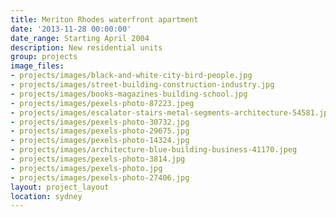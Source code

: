 ```yaml
---
title: Meriton Rhodes waterfront apartment
date: '2013-11-28 00:00:00'
date_range: Starting April 2004
description: New residential units
group: projects
image_files:
- projects/images/black-and-white-city-bird-people.jpg
- projects/images/street-building-construction-industry.jpg
- projects/images/books-magazines-building-school.jpg
- projects/images/pexels-photo-87223.jpeg
- projects/images/escalator-stairs-metal-segments-architecture-54581.jpeg
- projects/images/pexels-photo-30732.jpg
- projects/images/pexels-photo-29675.jpg
- projects/images/pexels-photo-14324.jpg
- projects/images/architecture-blue-building-business-41170.jpeg
- projects/images/pexels-photo-3814.jpg
- projects/images/pexels-photo.jpg
- projects/images/pexels-photo-27406.jpg
layout: project_layout
location: sydney
---
```

